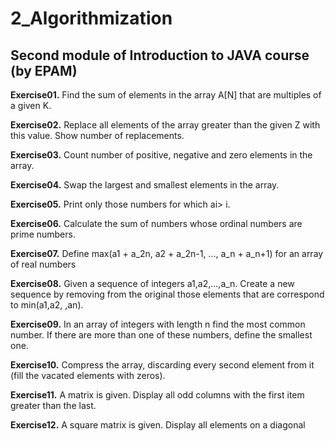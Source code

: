 # 2_Algorithmization
## Second module of Introduction to JAVA course (by EPAM)

**Exercise01.** Find the sum of elements in the array A[N] that are multiples of a given K.

**Exercise02.** Replace all elements of the array greater than the given Z with this value. Show number of replacements.

**Exercise03.** Count number of positive, negative and zero elements in the array.

**Exercise04.** Swap the largest and smallest elements in the array.

**Exercise05.** Print only those numbers for which ai> i.

**Exercise06.** Calculate the sum of numbers whose ordinal numbers are prime numbers.

**Exercise07.** Define max(a1 + a_2n, a2 + a_2n-1, ..., a_n + a_n+1) for an array of real numbers

**Exercise08.** Given a sequence of integers a1,a2,...,a_n. Create a new sequence by removing from the original those elements that are correspond to min(a1,a2, ,an).

**Exercise09.** In an array of integers with length n find the most common number. If there are more than one of these numbers, define the smallest one.

**Exercise10.** Compress the array, discarding every second element from it (fill the vacated elements with zeros).

**Exercise11.** A matrix is given. Display all odd columns with the first item greater than the last.

**Exercise12.** A square matrix is given. Display all elements on a diagonal
